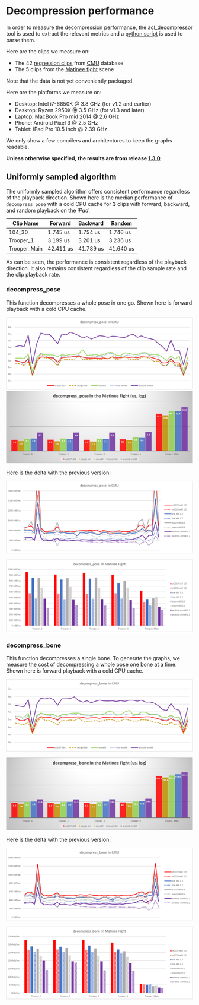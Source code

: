 # Decompression performance

In order to measure the decompression performance, the [acl_decompressor](../tools/acl_decompressor) tool is used to extract the relevant metrics and a [python script](../tools/graph_generation) is used to parse them.

Here are the clips we measure on:

*  The 42 [regression clips](../test_data) from [CMU](cmu_performance.md) database
*  The 5 clips from the [Matinee fight](fight_scene_performance.md) scene

Note that the data is not yet conveniently packaged.

Here are the platforms we measure on:

*  Desktop: Intel i7-6850K @ 3.8 GHz (for v1.2 and earlier)
*  Desktop: Ryzen 2950X @ 3.5 GHz (for v1.3 and later)
*  Laptop: MacBook Pro mid 2014 @ 2.6 GHz
*  Phone: Android Pixel 3 @ 2.5 GHz
*  Tablet: iPad Pro 10.5 inch @ 2.39 GHz

We only show a few compilers and architectures to keep the graphs readable.

**Unless otherwise specified, the results are from release [1.3.0](https://github.com/nfrechette/acl/releases/tag/v1.3.0)**

## Uniformly sampled algorithm

The uniformly sampled algorithm offers consistent performance regardless of the playback direction. Shown here is the median performance of `decompress_pose` with a cold CPU cache for **3** clips with forward, backward, and random playback on the *iPad*.

| Clip Name    | Forward   | Backward  | Random    |
| ------------ | --------- | --------- | --------- |
| 104_30       | 1.745 us  | 1.754 us  | 1.746 us  |
| Trooper_1    | 3.199 us  | 3.201 us  | 3.236 us  |
| Trooper_Main | 42.411 us | 41.789 us | 41.640 us |

As can be seen, the performance is consistent regardless of the playback direction. It also remains consistent regardless of the clip sample rate and the clip playback rate.

### decompress_pose

This function decompresses a whole pose in one go. Shown here is forward playback with a cold CPU cache.

![Uniform decompress_pose CMU Performance](images/acl_decomp_uniform_pose_cmu.png)
![Uniform decompress_pose Matinee Performance](images/acl_decomp_uniform_pose_matinee.png)

Here is the delta with the previous version:

![Uniform decompress_pose CMU Speed Delta](images/acl_decomp_delta_uniform_pose_cmu_speed.png)

![Uniform decompress_pose Matinee Speed Delta](images/acl_decomp_delta_uniform_pose_matinee_speed.png)

### decompress_bone

This function decompresses a single bone. To generate the graphs, we measure the cost of decompressing a whole pose one bone at a time. Shown here is forward playback with a cold CPU cache.

![Uniform decompress_bone CMU Performance](images/acl_decomp_uniform_bone_cmu.png)

![Uniform decompress_bone Matinee Performance](images/acl_decomp_uniform_bone_matinee.png)

Here is the delta with the previous version:

![Uniform decompress_bone CMU Speed Delta](images/acl_decomp_delta_uniform_bone_cmu_speed.png)

![Uniform decompress_bone Matinee Speed Delta](images/acl_decomp_delta_uniform_bone_matinee_speed.png)
